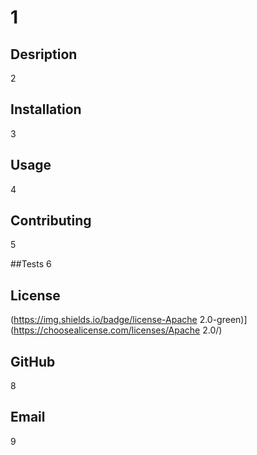# 1

  ## Desription
  2

  ## Installation
  3

  ## Usage
  4

  ## Contributing
  5

  ##Tests
  6

  ## License
  (https://img.shields.io/badge/license-Apache 2.0-green)](https://choosealicense.com/licenses/Apache 2.0/)
  
  ## GitHub
  8

  ## Email
  9

